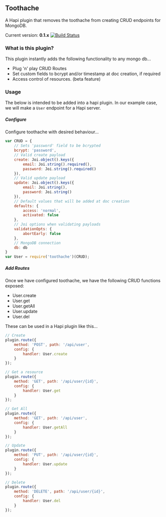 Toothache
---------

A Hapi plugin that removes the toothache from creating CRUD endpoints for MongoDB.

Current version: **0.1.x** [![Build Status](https://travis-ci.org/smaxwellstewart/toothache.svg?branch=master)](https://travis-ci.org/smaxwellstewart/toothache)

### What is this plugin?

This plugin instantly adds the following functionality to any mongo db...

* Plug 'n' play CRUD Routes
* Set custom fields to bcrypt and/or timestamp at doc creation, if required
* Access control of resources. (beta feature)

### Usage

The below is intended to be added into a hapi plugin. In our example case, we will make a `User` endpoint for a Hapi server.

##### Configure

Configure toothache with desired behaviour... 

```js
var CRUD = {
	// Sets 'password' field to be bcrypted
    bcrypt: 'password',
    // Valid create payload 
    create: Joi.object().keys({ 
        email: Joi.string().required(),
        password: Joi.string().required()
    }),
    // Valid update payload
    update: Joi.object().keys({
        email: Joi.string(),
        password: Joi.string()
    }),
    // Default values that will be added at doc creation
    defaults: {
        access: 'normal',
        activated: false
    },
    // Joi options when validating payloads
    validationOpts: {
        abortEarly: false
    },
    // MongoDB connection
	db: db
}
var User = require('toothache')(CRUD);
```

##### Add Routes

Once we have configured toothache, we have the following CRUD functions exposed:

* User.create
* User.get
* User.getAll
* User.update
* User.del

These can be used in a Hapi plugin like this...

```js
// Create
plugin.route({
    method: 'POST', path: '/api/user',
    config: {
        handler: User.create
    }
});

// Get a resource
plugin.route({
    method: 'GET', path: '/api/user/{id}',
    config: {
        handler: User.get
    }
});

// Get All
plugin.route({
    method: 'GET', path: '/api/user',
    config: {
        handler: User.getAll
    }
});

// Update
plugin.route({
    method: 'PUT', path: '/api/user/{id}',
    config: {
        handler: User.update
    }
});

// Delete
plugin.route({
    method: 'DELETE', path: '/api/user/{id}',
    config: {
        handler: User.del
    }
});
```


